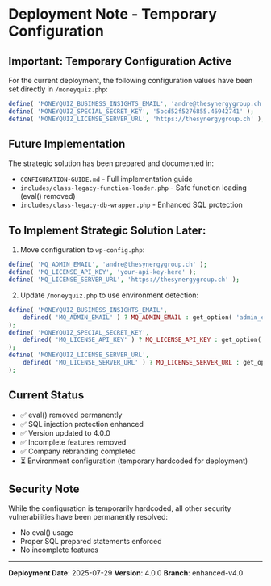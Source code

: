 # Deployment Note - Temporary Configuration

## Important: Temporary Configuration Active

For the current deployment, the following configuration values have been set directly in `/moneyquiz.php`:

```php
define( 'MONEYQUIZ_BUSINESS_INSIGHTS_EMAIL', 'andre@thesynergygroup.ch' );
define( 'MONEYQUIZ_SPECIAL_SECRET_KEY', '5bcd52f5276855.46942741' );
define( 'MONEYQUIZ_LICENSE_SERVER_URL', 'https://thesynergygroup.ch' );
```

## Future Implementation

The strategic solution has been prepared and documented in:
- `CONFIGURATION-GUIDE.md` - Full implementation guide
- `includes/class-legacy-function-loader.php` - Safe function loading (eval() removed)
- `includes/class-legacy-db-wrapper.php` - Enhanced SQL protection

## To Implement Strategic Solution Later:

1. Move configuration to `wp-config.php`:
```php
define( 'MQ_ADMIN_EMAIL', 'andre@thesynergygroup.ch' );
define( 'MQ_LICENSE_API_KEY', 'your-api-key-here' );
define( 'MQ_LICENSE_SERVER_URL', 'https://thesynergygroup.ch' );
```

2. Update `/moneyquiz.php` to use environment detection:
```php
define( 'MONEYQUIZ_BUSINESS_INSIGHTS_EMAIL', 
    defined( 'MQ_ADMIN_EMAIL' ) ? MQ_ADMIN_EMAIL : get_option( 'admin_email' ) 
);
define( 'MONEYQUIZ_SPECIAL_SECRET_KEY', 
    defined( 'MQ_LICENSE_API_KEY' ) ? MQ_LICENSE_API_KEY : get_option( 'money_quiz_license_api_key', '' ) 
);
define( 'MONEYQUIZ_LICENSE_SERVER_URL', 
    defined( 'MQ_LICENSE_SERVER_URL' ) ? MQ_LICENSE_SERVER_URL : get_option( 'money_quiz_license_server_url', '' ) 
);
```

## Current Status

- ✅ eval() removed permanently
- ✅ SQL injection protection enhanced
- ✅ Version updated to 4.0.0
- ✅ Incomplete features removed
- ✅ Company rebranding completed
- ⏳ Environment configuration (temporary hardcoded for deployment)

## Security Note

While the configuration is temporarily hardcoded, all other security vulnerabilities have been permanently resolved:
- No eval() usage
- Proper SQL prepared statements enforced
- No incomplete features

---

**Deployment Date**: 2025-07-29
**Version**: 4.0.0
**Branch**: enhanced-v4.0